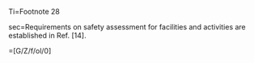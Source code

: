 Ti=Footnote 28

sec=Requirements on safety assessment for facilities and activities are established in Ref. [14].

=[G/Z/f/ol/0]
